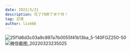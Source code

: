 ```yaml
---
date: 2022/3/21
description: 花了79肝了半个月！
tag: 日常
author: lix666
---
```


![25f1d6d3c03a9c897a7b0055f41b13ba_5-140FGZ250-50](https://user-images.githubusercontent.com/26183306/159738951-5e71f11e-1e3e-4e08-9437-aae5e257899c.gif)
![微信截图_20220323235025](https://user-images.githubusercontent.com/26183306/159741306-421eaa3a-a768-4283-b660-f1cbd2ac6084.png)

